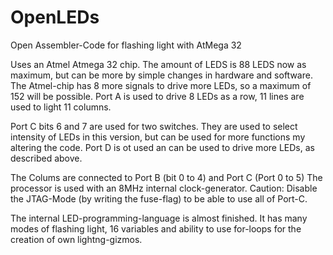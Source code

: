 # OpenLEDs
Open Assembler-Code for flashing light with AtMega 32

Uses an Atmel Atmega 32 chip. The amount of LEDS is 88 LEDS now as maximum, but can be more by simple changes in hardware and software.
The Atmel-chip has 8 more signals to drive more LEDs, so a maximum of 152 will be possible.
Port A is used to drive 8 LEDs as a row, 11 lines are used to light 11 columns.

Port C bits 6 and 7 are used for two switches. They are used to select intensity of LEDs in this version, but can be used for more functions my altering the code.
Port D is ot used an can be used to drive more LEDs, as described above.

The Colums are connected to Port B (bit 0 to 4) and Port C (Port 0 to 5)
The processor is used with an 8MHz internal clock-generator.
Caution: Disable the JTAG-Mode (by writing the fuse-flag) to be able to use all of Port-C.

The internal LED-programming-language is almost finished. It has many modes of flashing light, 16 variables
and ability to use for-loops for the creation of own lightng-gizmos.
